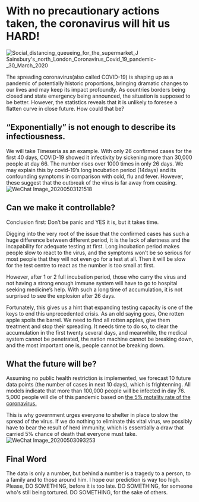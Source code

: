 # With no precautionary actions taken, the coronavirus will hit us HARD!
![Social_distancing_queueing_for_the_supermarket_J _Sainsbury's_north_London_Coronavirus_Covid_19_pandemic_-_30_March_2020](https://user-images.githubusercontent.com/60074638/80893103-f39f2b80-8d01-11ea-8f51-0874e5e8ec17.jpg)

The spreading coronavirus(also called COVID-19) is shaping up as a pandemic of potentially historic proportions, bringing dramatic changes to our lives and may keep its impact profoundly. As countries borders being closed and state emergency being announced, the situation is supposed to be better. However, the statistics reveals that it is unlikely to foresee a flatten curve in close future. How could that be?

## “Exponentially” is not enough to describe its infectiousness.
We will take Timeseria as an example. With only 26 confirmed cases for the first 40 days, COVID-19 showed it infectivity by sickening more than 30,000 people at day 66. The number rises over 1000 times in only 26 days. We may explain this by covid-19’s long incubation period (14days) and its confounding symptoms in comparison with cold, flu and fever. However, these suggest that the outbreak of the virus is far away from ceasing. 
![WeChat Image_20200503121518](https://user-images.githubusercontent.com/60074638/80898983-db98cd80-8d3c-11ea-91d6-ce0656278030.jpg)


## Can we make it controllable?
Conclusion first: Don’t be panic and YES it is, but it takes time.
 
Digging into the very root of the issue that the confirmed cases has such a huge difference between different period, it is the lack of alertness and the incapability for adequate testing at first. Long incubation period makes people slow to react to the virus, and the symptoms won’t be so serious for most people that they will not even go for a test at all. Then it will be slow for the test centre to react as the number is too small at first.
 
However, after 1 or 2 full incubation period, those who carry the virus and not having a strong enough immune system will have to go to hospital seeking medicine’s help. With such a long time of accumulation, it is not surprised to see the explosion after 26 days.
 
Fortunately, this gives us a hint that expanding testing capacity is one of the keys to end this unprecedented crisis. As an old saying goes, One rotten apple spoils the barrel. We need to find all rotten apples, give them treatment and stop their spreading. It needs time to do so, to clear the accumulation in the first twenty several days, and meanwhile, the medical system cannot be penetrated, the nation machine cannot be breaking down, and the most important one is, people cannot be breaking down.

## What the future will be?
Assuming no public health restriction is implemented, we forecast 10 future data points (the number of cases in next 10 days), which is frightenning. All models indicate that more than 100,000 people will be infected in day 76. 5,000 people will die of this pandemic based on [the 5% motality rate of the coronavirus.](https://www.cdc.gov/nchs/nvss/vsrr/covid19/index.htm)
 
This is why government urges everyone to shelter in place to slow the spread of the virus. If we do nothing to eliminate this vital virus, we possibly have to bear the result of herd immunity, which is essentially a draw that carried 5% chance of death that everyone must take.
![WeChat Image_20200503093253](https://user-images.githubusercontent.com/60074638/80896469-1e4cac80-8d21-11ea-87d0-96833d14cf51.jpg)

## Final Word
The data is only a number, but behind a number is a tragedy to a person, to a family and to those around him. I hope our prediction is way too high. Please,
DO SOMETHING, before it is too late.
DO SOMETHING, for someone who's still being tortured.
DO SOMETHING, for the sake of others.
